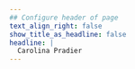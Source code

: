 ```yaml
---
## Configure header of page
text_align_right: false
show_title_as_headline: false
headline: |
  Carolina Pradier
---
```


<!-- this is a subheadline -->


